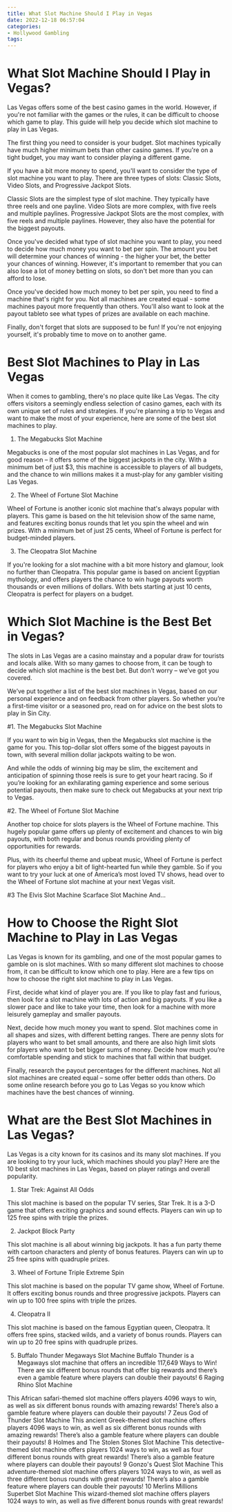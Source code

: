 ```yaml
---
title: What Slot Machine Should I Play in Vegas
date: 2022-12-18 06:57:04
categories:
- Hollywood Gambling
tags:
---
```



#  What Slot Machine Should I Play in Vegas?

Las Vegas offers some of the best casino games in the world. However, if you're not familiar with the games or the rules, it can be difficult to choose which game to play. This guide will help you decide which slot machine to play in Las Vegas.

The first thing you need to consider is your budget. Slot machines typically have much higher minimum bets than other casino games. If you're on a tight budget, you may want to consider playing a different game.

If you have a bit more money to spend, you'll want to consider the type of slot machine you want to play. There are three types of slots: Classic Slots, Video Slots, and Progressive Jackpot Slots.

Classic Slots are the simplest type of slot machine. They typically have three reels and one payline. Video Slots are more complex, with five reels and multiple paylines. Progressive Jackpot Slots are the most complex, with five reels and multiple paylines. However, they also have the potential for the biggest payouts.

Once you've decided what type of slot machine you want to play, you need to decide how much money you want to bet per spin. The amount you bet will determine your chances of winning - the higher your bet, the better your chances of winning. However, it's important to remember that you can also lose a lot of money betting on slots, so don't bet more than you can afford to lose.

Once you've decided how much money to bet per spin, you need to find a machine that's right for you. Not all machines are created equal - some machines payout more frequently than others. You'll also want to look at the payout tableto see what types of prizes are available on each machine.

Finally, don't forget that slots are supposed to be fun! If you're not enjoying yourself, it's probably time to move on to another game.

#  Best Slot Machines to Play in Las Vegas

When it comes to gambling, there's no place quite like Las Vegas. The city offers visitors a seemingly endless selection of casino games, each with its own unique set of rules and strategies. If you're planning a trip to Vegas and want to make the most of your experience, here are some of the best slot machines to play.

1. The Megabucks Slot Machine

Megabucks is one of the most popular slot machines in Las Vegas, and for good reason – it offers some of the biggest jackpots in the city. With a minimum bet of just $3, this machine is accessible to players of all budgets, and the chance to win millions makes it a must-play for any gambler visiting Las Vegas.

2. The Wheel of Fortune Slot Machine

Wheel of Fortune is another iconic slot machine that's always popular with players. This game is based on the hit television show of the same name, and features exciting bonus rounds that let you spin the wheel and win prizes. With a minimum bet of just 25 cents, Wheel of Fortune is perfect for budget-minded players.

3. The Cleopatra Slot Machine

If you're looking for a slot machine with a bit more history and glamour, look no further than Cleopatra. This popular game is based on ancient Egyptian mythology, and offers players the chance to win huge payouts worth thousands or even millions of dollars. With bets starting at just 10 cents, Cleopatra is perfect for players on a budget.

#  Which Slot Machine is the Best Bet in Vegas?

The slots in Las Vegas are a casino mainstay and a popular draw for tourists and locals alike. With so many games to choose from, it can be tough to decide which slot machine is the best bet. But don’t worry – we’ve got you covered.

We’ve put together a list of the best slot machines in Vegas, based on our personal experience and on feedback from other players. So whether you’re a first-time visitor or a seasoned pro, read on for advice on the best slots to play in Sin City.

#1. The Megabucks Slot Machine

If you want to win big in Vegas, then the Megabucks slot machine is the game for you. This top-dollar slot offers some of the biggest payouts in town, with several million dollar jackpots waiting to be won.

And while the odds of winning big may be slim, the excitement and anticipation of spinning those reels is sure to get your heart racing. So if you’re looking for an exhilarating gaming experience and some serious potential payouts, then make sure to check out Megabucks at your next trip to Vegas.

#2. The Wheel of Fortune Slot Machine

Another top choice for slots players is the Wheel of Fortune machine. This hugely popular game offers up plenty of excitement and chances to win big payouts, with both regular and bonus rounds providing plenty of opportunities for rewards.

Plus, with its cheerful theme and upbeat music, Wheel of Fortune is perfect for players who enjoy a bit of light-hearted fun while they gamble. So if you want to try your luck at one of America’s most loved TV shows, head over to the Wheel of Fortune slot machine at your next Vegas visit.

#3 The Elvis Slot Machine
 Scarface Slot Machine And...









#  How to Choose the Right Slot Machine to Play in Las Vegas

Las Vegas is known for its gambling, and one of the most popular games to gamble on is slot machines. With so many different slot machines to choose from, it can be difficult to know which one to play. Here are a few tips on how to choose the right slot machine to play in Las Vegas.

First, decide what kind of player you are. If you like to play fast and furious, then look for a slot machine with lots of action and big payouts. If you like a slower pace and like to take your time, then look for a machine with more leisurely gameplay and smaller payouts.

Next, decide how much money you want to spend. Slot machines come in all shapes and sizes, with different betting ranges. There are penny slots for players who want to bet small amounts, and there are also high limit slots for players who want to bet bigger sums of money. Decide how much you’re comfortable spending and stick to machines that fall within that budget.

Finally, research the payout percentages for the different machines. Not all slot machines are created equal – some offer better odds than others. Do some online research before you go to Las Vegas so you know which machines have the best chances of winning.

#  What are the Best Slot Machines in Las Vegas?

Las Vegas is a city known for its casinos and its many slot machines. If you are looking to try your luck, which machines should you play? Here are the 10 best slot machines in Las Vegas, based on player ratings and overall popularity.

1. Star Trek: Against All Odds

This slot machine is based on the popular TV series, Star Trek. It is a 3-D game that offers exciting graphics and sound effects. Players can win up to 125 free spins with triple the prizes.

2. Jackpot Block Party

This slot machine is all about winning big jackpots. It has a fun party theme with cartoon characters and plenty of bonus features. Players can win up to 25 free spins with quadruple prizes.

3. Wheel of Fortune Triple Extreme Spin

This slot machine is based on the popular TV game show, Wheel of Fortune. It offers exciting bonus rounds and three progressive jackpots. Players can win up to 100 free spins with triple the prizes.

4. Cleopatra II

This slot machine is based on the famous Egyptian queen, Cleopatra. It offers free spins, stacked wilds, and a variety of bonus rounds. Players can win up to 20 free spins with quadruple prizes.

5. Buffalo Thunder Megaways Slot Machine 
Buffalo Thunder is a Megaways slot machine that offers an incredible 117,649 Ways to Win! There are six different bonus rounds that offer big rewards and there’s even a gamble feature where players can double their payouts!   6 Raging Rhino Slot Machine 

 This African safari-themed slot machine offers players 4096 ways to win, as well as six different bonus rounds with amazing rewards! There’s also a gamble feature where players can double their payouts! 7 Zeus God of Thunder Slot Machine This ancient Greek-themed slot machine offers players 4096 ways to win, as well as six different bonus rounds with amazing rewards! There’s also a gamble feature where players can double their payouts! 8 Holmes and The Stolen Stones Slot Machine This detective-themed slot machine offers players 1024 ways to win, as well as four different bonus rounds with great rewards! There’s also a gamble feature where players can double their payouts! 9 Gonzo's Quest Slot Machine This adventure-themed slot machine offers players 1024 ways to win, as well as three different bonus rounds with great rewards! There’s also a gamble feature where players can double their payouts! 10 Merlins Millions Superbet Slot Machine This wizard-themed slot machine offers players 1024 ways to win, as well as five different bonus rounds with great rewards!